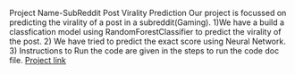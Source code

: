 Project Name-SubReddit Post Virality Prediction
Our project is focussed on predicting the virality of a post in a subreddit(Gaming).
1)We have a build a classfication model using RandomForestClassifier to predict the virality of the post.
2) We have tried to predict the exact score using Neural Network.
3) Instructions to Run the code are given in the steps to run the code doc file.
[Project link](https://github.com/ritikjain833/SubredditPostViralityPrediction)
